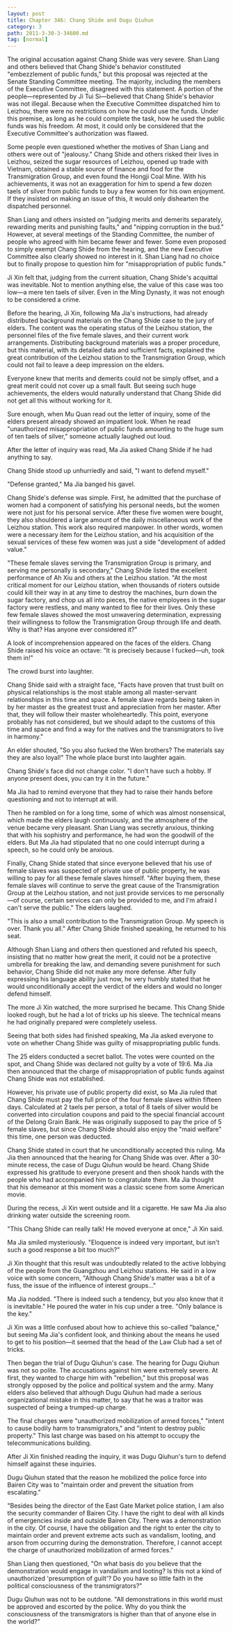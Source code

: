 ```yaml
---
layout: post
title: Chapter 346: Chang Shide and Dugu Qiuhun
category: 3
path: 2011-3-30-3-34600.md
tag: [normal]
---
```


The original accusation against Chang Shide was very severe. Shan Liang and others believed that Chang Shide's behavior constituted "embezzlement of public funds," but this proposal was rejected at the Senate Standing Committee meeting. The majority, including the members of the Executive Committee, disagreed with this statement. A portion of the people—represented by Ji Tui Si—believed that Chang Shide's behavior was not illegal. Because when the Executive Committee dispatched him to Leizhou, there were no restrictions on how he could use the funds. Under this premise, as long as he could complete the task, how he used the public funds was his freedom. At most, it could only be considered that the Executive Committee's authorization was flawed.

Some people even questioned whether the motives of Shan Liang and others were out of "jealousy." Chang Shide and others risked their lives in Leizhou, seized the sugar resources of Leizhou, opened up trade with Vietnam, obtained a stable source of finance and food for the Transmigration Group, and even found the Hongji Coal Mine. With his achievements, it was not an exaggeration for him to spend a few dozen taels of silver from public funds to buy a few women for his own enjoyment. If they insisted on making an issue of this, it would only dishearten the dispatched personnel.

Shan Liang and others insisted on "judging merits and demerits separately, rewarding merits and punishing faults," and "nipping corruption in the bud." However, at several meetings of the Standing Committee, the number of people who agreed with him became fewer and fewer. Some even proposed to simply exempt Chang Shide from the hearing, and the new Executive Committee also clearly showed no interest in it. Shan Liang had no choice but to finally propose to question him for "misappropriation of public funds."

Ji Xin felt that, judging from the current situation, Chang Shide's acquittal was inevitable. Not to mention anything else, the value of this case was too low—a mere ten taels of silver. Even in the Ming Dynasty, it was not enough to be considered a crime.

Before the hearing, Ji Xin, following Ma Jia's instructions, had already distributed background materials on the Chang Shide case to the jury of elders. The content was the operating status of the Leizhou station, the personnel files of the five female slaves, and their current work arrangements. Distributing background materials was a proper procedure, but this material, with its detailed data and sufficient facts, explained the great contribution of the Leizhou station to the Transmigration Group, which could not fail to leave a deep impression on the elders.

Everyone knew that merits and demerits could not be simply offset, and a great merit could not cover up a small fault. But seeing such huge achievements, the elders would naturally understand that Chang Shide did not get all this without working for it.

Sure enough, when Mu Quan read out the letter of inquiry, some of the elders present already showed an impatient look. When he read "unauthorized misappropriation of public funds amounting to the huge sum of ten taels of silver," someone actually laughed out loud.

After the letter of inquiry was read, Ma Jia asked Chang Shide if he had anything to say.

Chang Shide stood up unhurriedly and said, "I want to defend myself."

"Defense granted," Ma Jia banged his gavel.

Chang Shide's defense was simple. First, he admitted that the purchase of women had a component of satisfying his personal needs, but the women were not just for his personal service. After these five women were bought, they also shouldered a large amount of the daily miscellaneous work of the Leizhou station. This work also required manpower. In other words, women were a necessary item for the Leizhou station, and his acquisition of the sexual services of these few women was just a side "development of added value."

"These female slaves serving the Transmigration Group is primary, and serving me personally is secondary," Chang Shide listed the excellent performance of Ah Xiu and others at the Leizhou station. "At the most critical moment for our Leizhou station, when thousands of rioters outside could kill their way in at any time to destroy the machines, burn down the sugar factory, and chop us all into pieces, the native employees in the sugar factory were restless, and many wanted to flee for their lives. Only these few female slaves showed the most unwavering determination, expressing their willingness to follow the Transmigration Group through life and death. Why is that? Has anyone ever considered it?"

A look of incomprehension appeared on the faces of the elders. Chang Shide raised his voice an octave: "It is precisely because I fucked—uh, took them in!"

The crowd burst into laughter.

Chang Shide said with a straight face, "Facts have proven that trust built on physical relationships is the most stable among all master-servant relationships in this time and space. A female slave regards being taken in by her master as the greatest trust and appreciation from her master. After that, they will follow their master wholeheartedly. This point, everyone probably has not considered, but we should adapt to the customs of this time and space and find a way for the natives and the transmigrators to live in harmony."

An elder shouted, "So you also fucked the Wen brothers? The materials say they are also loyal!" The whole place burst into laughter again.

Chang Shide's face did not change color. "I don't have such a hobby. If anyone present does, you can try it in the future."

Ma Jia had to remind everyone that they had to raise their hands before questioning and not to interrupt at will.

Then he rambled on for a long time, some of which was almost nonsensical, which made the elders laugh continuously, and the atmosphere of the venue became very pleasant. Shan Liang was secretly anxious, thinking that with his sophistry and performance, he had won the goodwill of the elders. But Ma Jia had stipulated that no one could interrupt during a speech, so he could only be anxious.

Finally, Chang Shide stated that since everyone believed that his use of female slaves was suspected of private use of public property, he was willing to pay for all these female slaves himself. "After buying them, these female slaves will continue to serve the great cause of the Transmigration Group at the Leizhou station, and not just provide services to me personally—of course, certain services can only be provided to me, and I'm afraid I can't serve the public." The elders laughed.

"This is also a small contribution to the Transmigration Group. My speech is over. Thank you all." After Chang Shide finished speaking, he returned to his seat.

Although Shan Liang and others then questioned and refuted his speech, insisting that no matter how great the merit, it could not be a protective umbrella for breaking the law, and demanding severe punishment for such behavior, Chang Shide did not make any more defense. After fully expressing his language ability just now, he very humbly stated that he would unconditionally accept the verdict of the elders and would no longer defend himself.

The more Ji Xin watched, the more surprised he became. This Chang Shide looked rough, but he had a lot of tricks up his sleeve. The technical means he had originally prepared were completely useless.

Seeing that both sides had finished speaking, Ma Jia asked everyone to vote on whether Chang Shide was guilty of misappropriating public funds.

The 25 elders conducted a secret ballot. The votes were counted on the spot, and Chang Shide was declared not guilty by a vote of 19:6. Ma Jia then announced that the charge of misappropriation of public funds against Chang Shide was not established.

However, his private use of public property did exist, so Ma Jia ruled that Chang Shide must pay the full price of the four female slaves within fifteen days. Calculated at 2 taels per person, a total of 8 taels of silver would be converted into circulation coupons and paid to the special financial account of the Delong Grain Bank. He was originally supposed to pay the price of 5 female slaves, but since Chang Shide should also enjoy the "maid welfare" this time, one person was deducted.

Chang Shide stated in court that he unconditionally accepted this ruling. Ma Jia then announced that the hearing for Chang Shide was over. After a 30-minute recess, the case of Dugu Qiuhun would be heard. Chang Shide expressed his gratitude to everyone present and then shook hands with the people who had accompanied him to congratulate them. Ma Jia thought that his demeanor at this moment was a classic scene from some American movie.

During the recess, Ji Xin went outside and lit a cigarette. He saw Ma Jia also drinking water outside the screening room.

"This Chang Shide can really talk! He moved everyone at once," Ji Xin said.

Ma Jia smiled mysteriously. "Eloquence is indeed very important, but isn't such a good response a bit too much?"

Ji Xin thought that this result was undoubtedly related to the active lobbying of the people from the Guangzhou and Leizhou stations. He said in a low voice with some concern, "Although Chang Shide's matter was a bit of a fuss, the issue of the influence of interest groups..."

Ma Jia nodded. "There is indeed such a tendency, but you also know that it is inevitable." He poured the water in his cup under a tree. "Only balance is the key."

Ji Xin was a little confused about how to achieve this so-called "balance," but seeing Ma Jia's confident look, and thinking about the means he used to get to his position—it seemed that the head of the Law Club had a set of tricks.

Then began the trial of Dugu Qiuhun's case. The hearing for Dugu Qiuhun was not so polite. The accusations against him were extremely severe. At first, they wanted to charge him with "rebellion," but this proposal was strongly opposed by the police and political system and the army. Many elders also believed that although Dugu Qiuhun had made a serious organizational mistake in this matter, to say that he was a traitor was suspected of being a trumped-up charge.

The final charges were "unauthorized mobilization of armed forces," "intent to cause bodily harm to transmigrators," and "intent to destroy public property." This last charge was based on his attempt to occupy the telecommunications building.

After Ji Xin finished reading the inquiry, it was Dugu Qiuhun's turn to defend himself against these inquiries.

Dugu Qiuhun stated that the reason he mobilized the police force into Bairen City was to "maintain order and prevent the situation from escalating."

"Besides being the director of the East Gate Market police station, I am also the security commander of Bairen City. I have the right to deal with all kinds of emergencies inside and outside Bairen City. There was a demonstration in the city. Of course, I have the obligation and the right to enter the city to maintain order and prevent extreme acts such as vandalism, looting, and arson from occurring during the demonstration. Therefore, I cannot accept the charge of unauthorized mobilization of armed forces."

Shan Liang then questioned, "On what basis do you believe that the demonstration would engage in vandalism and looting? Is this not a kind of unauthorized 'presumption of guilt'? Do you have so little faith in the political consciousness of the transmigrators?"

Dugu Qiuhun was not to be outdone. "All demonstrations in this world must be approved and escorted by the police. Why do you think the consciousness of the transmigrators is higher than that of anyone else in the world?"